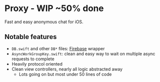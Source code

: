# Proxy - WIP ~50% done
Fast and easy anonymous chat for iOS.

## Notable features
- `DB.swift` and other `DB*` files: [Firebase](https://firebase.google.com/) wrapper
- `AsyncWorkGroupKey.swift`: clean and easy way to wait on multiple async requests to complete
- Heavily protocol oriented
- Clean view controllers, nearly all logic abstracted away
  - Lots going on but most under 50 lines of code

